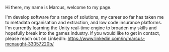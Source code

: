 Hi there, my name is Marcus, welcome to my page. 

I'm develop software for a range of solutions, my career so far has taken me to metadata organisation and extraction, and low code insurance platforms. I'm currently learning the Unity real-time engine to broaden my skills and hopefully break into the games industry. If you would like to get in contact, please reach out on LinkedIn: https://www.linkedin.com/in/marcus-mcnaught-33057220b/



<!---
marcusmcnaught/marcusmcnaught is a ✨ special ✨ repository because its `README.md` (this file) appears on your GitHub profile.
You can click the Preview link to take a look at your changes.
--->
